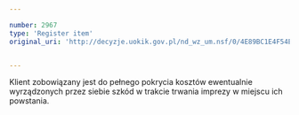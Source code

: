 ```yaml
---

number: 2967
type: 'Register item'
original_uri: 'http://decyzje.uokik.gov.pl/nd_wz_um.nsf/0/4E89BC1E4F54E3FBC12579CA003CF258?OpenDocument'


---
```


Klient zobowiązany jest do pełnego pokrycia kosztów ewentualnie wyrządzonych przez siebie szkód w trakcie trwania imprezy w miejscu ich powstania.
